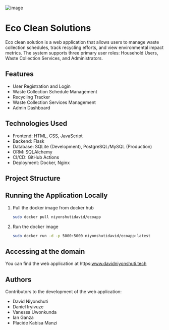 ![image](https://github.com/Daniel-IRYIVUZE/Eco_clean_Solutions/assets/144002340/67b875b1-bd14-46c2-8bc9-8bfde43f6c03)

# Eco Clean Solutions
Eco clean solution is a web application that allows users to manage waste collection schedules, track recycling efforts, and view environmental impact metrics. The system supports three primary user roles: Household Users, Waste Collection Services, and Administrators.

## Features

- User Registration and Login
- Waste Collection Schedule Management
- Recycling Tracker
- Waste Collection Services Management
- Admin Dashboard

## Technologies Used

- Frontend: HTML, CSS, JavaScript
- Backend: Flask
- Database: SQLite (Development), PostgreSQL/MySQL (Production)
- ORM: SQLAlchemy
- CI/CD: GitHub Actions
- Deployment: Docker, Nginx

## Project Structure

## Running the Application Locally
1. Pull the docker image from docker hub
   ```bash
   sudo docker pull niyonshutidavid/ecoapp
   ```
2. Run the docker image
   ```bash
   sudo docker run -d -p 5000:5000 niyonshutidavid/ecoapp:latest
   ```
## Accessing at the domain
You can find the web application at https:www.davidniyonshuti.tech

## Authors
Contributors to the development of the web application:
- David Niyonshuti
- Daniel Iryivuze
- Vanessa Uwonkunda
- Ian Ganza
- Placide Kabisa Manzi

